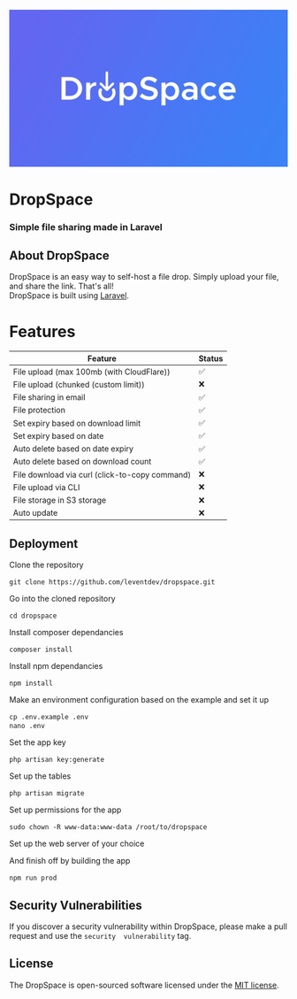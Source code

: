 <p align="center"><a><img src="/public/dropspace-cover.png"></a></p>

<!-- 
    Insert tags, badges, etc... here
-->

# DropSpace

### Simple file sharing made in Laravel

## About DropSpace

DropSpace is an easy way to self-host a file drop. Simply upload your file, and share the link. That's all!  
DropSpace is built using [Laravel](https://laravel.com).

# Features

| Feature                 | Status |
| ----------------------- | ------ |
| File upload (max 100mb (with CloudFlare)) |     :white_check_mark:    |
| File upload (chunked (custom limit))   | :x: |
| File sharing in email   |        :white_check_mark: |
| File protection   |        :white_check_mark: |
| Set expiry based on download limit   | :white_check_mark: |
| Set expiry based on date   | :white_check_mark: |
| Auto delete based on date expiry   | :white_check_mark: |
| Auto delete based on download count   | :white_check_mark: |
| File download via curl (click-to-copy command)   | :x: |
| File upload via CLI   | :x: |
| File storage in S3 storage   | :x: |
| Auto update   | :x: |



<!-- list features todo -->
## Deployment
Clone the repository
```
git clone https://github.com/leventdev/dropspace.git
```
Go into the cloned repository
```
cd dropspace
```
Install composer dependancies
```
composer install
```
Install npm dependancies
```
npm install
```
Make an environment configuration based on the example and set it up
``` 
cp .env.example .env
nano .env
```
Set the app key
```
php artisan key:generate
```
Set up the tables
```
php artisan migrate
```
Set up permissions for the app
```
sudo chown -R www-data:www-data /root/to/dropspace
```
Set up the web server of your choice

And finish off by building the app
```
npm run prod
```




## Security Vulnerabilities

If you discover a security vulnerability within DropSpace, please make a pull request and use the `security  vulnerability` tag.

## License

The DropSpace is open-sourced software licensed under the [MIT license](https://opensource.org/licenses/MIT).
